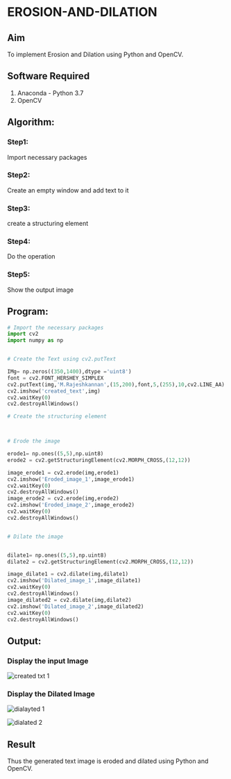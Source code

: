 # EROSION-AND-DILATION

## Aim
To implement Erosion and Dilation using Python and OpenCV.
## Software Required
1. Anaconda - Python 3.7
2. OpenCV
## Algorithm:
### Step1:
Import necessary packages

### Step2:
Create an empty window and add text to it
### Step3:
create a structuring element

### Step4:
Do the operation

### Step5:
Show the output image

 
## Program:

``` Python
# Import the necessary packages
import cv2
import numpy as np


# Create the Text using cv2.putText

IMg= np.zeros((350,1400),dtype ='uint8')
font = cv2.FONT_HERSHEY_SIMPLEX
cv2.putText(img,'M.Rajeshkannan',(15,200),font,5,(255),10,cv2.LINE_AA)
cv2.imshow('created_text',img)
cv2.waitKey(0)
cv2.destroyAllWindows()

# Create the structuring element



# Erode the image

erode1= np.ones((5,5),np.uint8)
erode2 = cv2.getStructuringElement(cv2.MORPH_CROSS,(12,12))

image_erode1 = cv2.erode(img,erode1)
cv2.imshow('Eroded_image_1',image_erode1)
cv2.waitKey(0)
cv2.destroyAllWindows()
image_erode2 = cv2.erode(img,erode2)
cv2.imshow('Eroded_image_2',image_erode2)
cv2.waitKey(0)
cv2.destroyAllWindows()


# Dilate the image


dilate1= np.ones((5,5),np.uint8)
dilate2 = cv2.getStructuringElement(cv2.MORPH_CROSS,(12,12))

image_dilate1 = cv2.dilate(img,dilate1)
cv2.imshow('Dilated_image_1',image_dilate1)
cv2.waitKey(0)
cv2.destroyAllWindows()
image_dilated2 = cv2.dilate(img,dilate2)
cv2.imshow('Dilated_image_2',image_dilated2)
cv2.waitKey(0)
cv2.destroyAllWindows()


```
## Output:

### Display the input Image
![created txt 1](https://github.com/kavyasenthamarai/EROSION-AND-DILATION/assets/118668727/99e78a36-0a3e-4168-a879-49109ea2d523)

### Display the Dilated Image

![dialayted 1](https://github.com/kavyasenthamarai/EROSION-AND-DILATION/assets/118668727/efaa7ab2-ef6c-4d4b-9e99-3bfdb321f9ab)

![dialated 2](https://github.com/kavyasenthamarai/EROSION-AND-DILATION/assets/118668727/2d2f7bb0-67d0-4187-ab35-f7fa4bb7ba37)

## Result
Thus the generated text image is eroded and dilated using Python and OpenCV.

